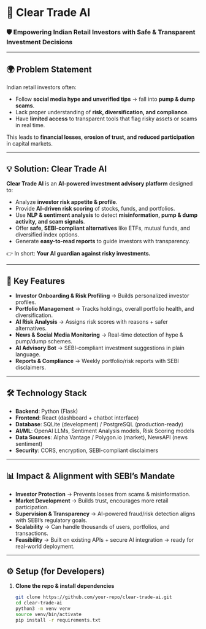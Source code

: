 # 📌 Clear Trade AI  

### 🛡️ Empowering Indian Retail Investors with Safe & Transparent Investment Decisions  

---

## 🌍 Problem Statement  
Indian retail investors often:  
- Follow **social media hype and unverified tips** → fall into **pump & dump scams**.  
- Lack proper understanding of **risk, diversification, and compliance**.  
- Have **limited access** to transparent tools that flag risky assets or scams in real time.  

This leads to **financial losses, erosion of trust, and reduced participation** in capital markets.  

---

## 💡 Solution: Clear Trade AI  
**Clear Trade AI** is an **AI-powered investment advisory platform** designed to:  
- Analyze **investor risk appetite & profile**.  
- Provide **AI-driven risk scoring** of stocks, funds, and portfolios.  
- Use **NLP & sentiment analysis** to detect **misinformation, pump & dump activity, and scam signals**.  
- Offer **safe, SEBI-compliant alternatives** like ETFs, mutual funds, and diversified index options.  
- Generate **easy-to-read reports** to guide investors with transparency.  

👉 In short: **Your AI guardian against risky investments.**  

---

## 🚀 Key Features  
- **Investor Onboarding & Risk Profiling** → Builds personalized investor profiles.  
- **Portfolio Management** → Tracks holdings, overall portfolio health, and diversification.  
- **AI Risk Analysis** → Assigns risk scores with reasons + safer alternatives.  
- **News & Social Media Monitoring** → Real-time detection of hype & pump/dump schemes.  
- **AI Advisory Bot** → SEBI-compliant investment suggestions in plain language.  
- **Reports & Compliance** → Weekly portfolio/risk reports with SEBI disclaimers.  

---

## 🛠️ Technology Stack  
- **Backend**: Python (Flask)  
- **Frontend**: React (dashboard + chatbot interface)  
- **Database**: SQLite (development) / PostgreSQL (production-ready)  
- **AI/ML**: OpenAI LLMs, Sentiment Analysis models, Risk Scoring models  
- **Data Sources**: Alpha Vantage / Polygon.io (market), NewsAPI (news sentiment)  
- **Security**: CORS, encryption, SEBI-compliant disclaimers  

---

## 📊 Impact & Alignment with SEBI’s Mandate  
- **Investor Protection** → Prevents losses from scams & misinformation.  
- **Market Development** → Builds trust, encourages more retail participation.  
- **Supervision & Transparency** → AI-powered fraud/risk detection aligns with SEBI’s regulatory goals.  
- **Scalability** → Can handle thousands of users, portfolios, and transactions.  
- **Feasibility** → Built on existing APIs + secure AI integration → ready for real-world deployment.  

---

## ⚙️ Setup (for Developers)  

1. **Clone the repo & install dependencies**  
   ```bash
   git clone https://github.com/your-repo/clear-trade-ai.git
   cd clear-trade-ai
   python3 -m venv venv
   source venv/bin/activate
   pip install -r requirements.txt
